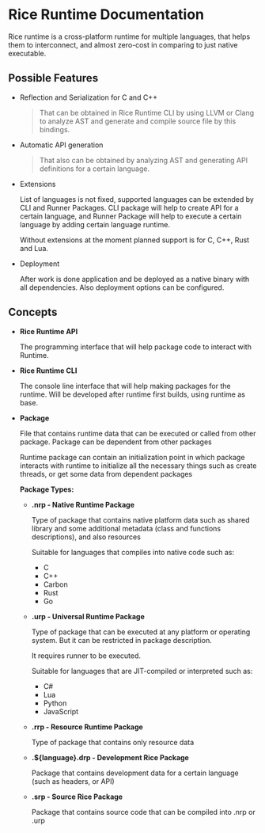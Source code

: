 # Rice Runtime Documentation

Rice runtime is a cross-platform runtime for multiple languages, that helps them to interconnect, and almost zero-cost in comparing to just native executable.

## Possible Features

* Reflection and Serialization for C and C++

    > That can be obtained in Rice Runtime CLI by using LLVM or Clang to analyze AST and generate and compile source file by this bindings.

* Automatic API generation

    > That also can be obtained by analyzing AST and generating API definitions for a certain language.

* Extensions

    List of languages is not fixed, supported languages can be extended by CLI and Runner Packages. CLI package will help to create API for a certain language, and Runner Package will help to execute a certain language by adding certain language runtime.

    Without extensions at the moment planned support is for C, C++, Rust and Lua.

* Deployment

    After work is done application and be deployed as a native binary with all dependencies. Also deployment options can be configured.

## Concepts
* **Rice Runtime API**

    The programming interface that will help package code to interact with Runtime.

* **Rice Runtime CLI**

    The console line interface that will help making packages for the runtime. Will be developed after runtime first builds, using runtime as base.

* **Package**

    File that contains runtime data that can be executed or called from other package. Package can be dependent from other packages

    Runtime package can contain an initialization point in which package interacts with runtime to initialize all the necessary things such as create threads, or get some data from dependent packages

    **Package Types:**

    - **.nrp - Native Runtime Package**

        Type of package that contains native platform data such as shared library and some additional metadata (class and functions descriptions), and also resources

        Suitable for languages that compiles into native code such as:
        - C
        - C++
        - Carbon
        - Rust
        - Go 

    - **.urp - Universal Runtime Package**

        Type of package that can be executed at any platform or operating system. But it can be restricted in package description.

        It requires runner to be executed.

        Suitable for languages that are JIT-compiled or interpreted such as:
        - C#
        - Lua
        - Python
        - JavaScript

    - **.rrp - Resource Runtime Package**

        Type of package that contains only resource data

    - **.${language}.drp - Development Rice Package**

        Package that contains development data for a certain language (such as headers, or API)
    
    - **.srp - Source Rice Package**

        Package that contains source code that can be compiled into .nrp or .urp